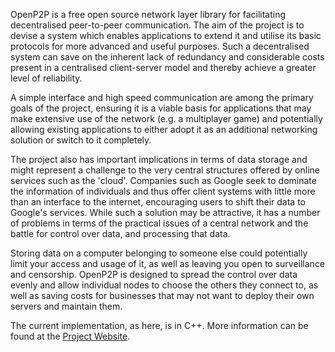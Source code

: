 OpenP2P is a free open source network layer library for facilitating decentralised peer-to-peer communication. The aim of the project is to devise a system which enables applications to extend it and utilise its basic protocols for more advanced and useful purposes. Such a decentralised system can save on the inherent lack of redundancy and considerable costs present in a centralised client-server model and thereby achieve a greater level of reliability.

A simple interface and high speed communication are among the primary goals of the project, ensuring it is a viable basis for applications that may make extensive use of the network (e.g. a multiplayer game) and potentially allowing existing applications to either adopt it as an additional networking solution or switch to it completely.

The project also has important implications in terms of data storage and might represent a challenge to the very central structures offered by online services such as the 'cloud'. Companies such as Google seek to dominate the information of individuals and thus offer client systems with little more than an interface to the internet, encouraging users to shift their data to Google's services. While such a solution may be attractive, it has a number of problems in terms of the practical issues of a central network and the battle for control over data, and processing that data.

Storing data on a computer belonging to someone else could potentially limit your access and usage of it, as well as leaving you open to surveillance and censorship. OpenP2P is designed to spread the control over data evenly and allow individual nodes to choose the others they connect to, as well as saving costs for businesses that may not want to deploy their own servers and maintain them.

The current implementation, as here, is in C++. More information can be found at the [Project Website](http://openp2p.org).